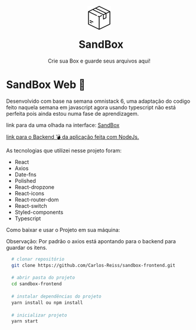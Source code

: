 <div  align="center">
  <img src="./src/assets/logo.svg" width="64" title="SandBox App" />
  <div style="display:flex; flex-direction: column;" >
    <h1 style="margin-left: 10px; margin-top: 20px;" >SandBox</h1>
    <span style="font-size: 14px;">Crie sua Box e guarde seus arquivos aqui!</span>
  </div>
</div>

# SandBox Web 🚀
  Desenvolvido com base na semana omnistack 6, uma  adaptação do codigo feito naquela semana em javascript agora usando typescript não está perfeita pois ainda estou numa fase de aprendizagem.


  link para da uma olhada na interface: [SandBox](https://frontend-sandbox.herokuapp.com/)

  [link para o Backend 💣 da aplicação feita com NodeJs.](https://github.com/Carlos-Reiss/sandbox-backend)

As tecnologias que utilizei nesse projeto foram:

- React
- Axios
- Date-fns
- Polished
- React-dropzone
- React-icons
- React-router-dom
- React-switch
- Styled-components
- Typescript

Como baixar e usar o Projeto em sua máquina:

Observação: Por padrão o axios está apontando para o backend para guardar os itens.

```bash
  # clonar repositório
  git clone https://github.com/Carlos-Reiss/sandbox-frontend.git

  # abrir pasta do projeto
  cd sandbox-frontend

  # instalar dependências do projeto
  yarn install ou npm install

  # inicializar projeto
  yarn start

```

